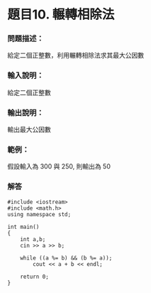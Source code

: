 # 題目10. 輾轉相除法

### 問題描述：

給定二個正整數，利用輾轉相除法求其最大公因數

### 輸入說明：

給定二個正整數

### 輸出說明：

輸出最大公因數

### 範例：

假設輸入為 300 與 250, 則輸出為 50

### 解答

```
#include <iostream>  
#include <math.h>   
using namespace std;  
  
int main()  
{  
    int a,b;  
    cin >> a >> b;  
  
    while ((a %= b) && (b %= a));  
        cout << a + b << endl;  
  
    return 0;  
}  
```

